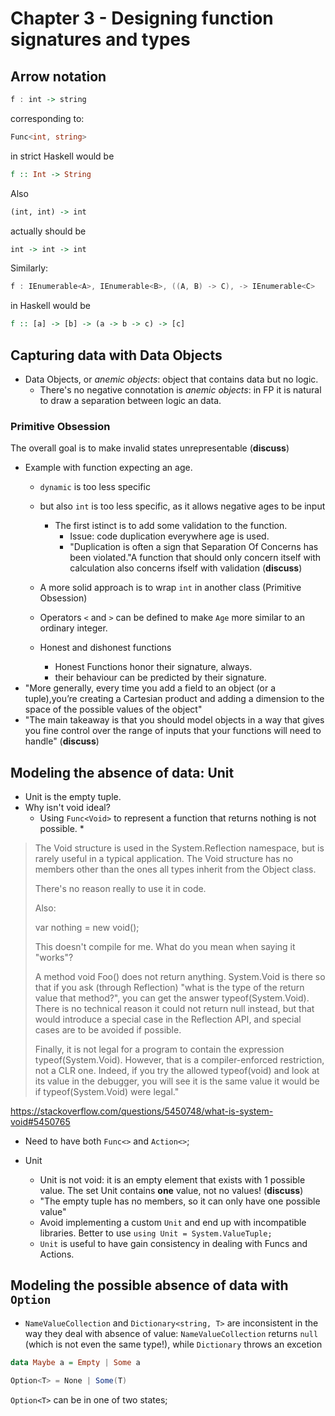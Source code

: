 # Chapter 3 - Designing function signatures and types

## Arrow notation

```haskell
f : int -> string
```

corresponding to:

```csharp
Func<int, string>
```

in strict Haskell would be

```haskell
f :: Int -> String
```

Also

```haskell
(int, int) -> int
```

actually should be

```haskell
int -> int -> int
```

Similarly:

```csharp
f : IEnumerable<A>, IEnumerable<B>, ((A, B) -> C), -> IEnumerable<C>
```

in Haskell would be

```haskell
f :: [a] -> [b] -> (a -> b -> c) -> [c]
```

## Capturing data with Data Objects

* Data Objects, or *anemic objects*: object that contains data but no logic.
  * There's no negative connotation is *anemic objects*: in FP it is natural to draw a separation between logic an data.
  
  
### Primitive Obsession

The overall goal is to make invalid states unrepresentable (**discuss**)

* Example with function expecting an age.
  * `dynamic` is too less specific
  * but also `int` is too less specific, as it allows negative ages to be input
    * The first istinct is to add some validation to the function.
      * Issue: code duplication everywhere age is used.
      * "Duplication is often a sign that Separation Of Concerns has been violated."A function that should only concern itself with calculation also concerns ifself with validation (**discuss**)
  * A more solid approach is to wrap `int` in another class (Primitive Obsession)
  * Operators `<` and `>` can be defined to make `Age` more similar to an ordinary integer.
  
  * Honest and dishonest functions
    * Honest Functions honor their signature, always.
    * their behaviour can be predicted by their signature.
* "More generally, every time you add a field to an object (or a tuple),you’re creating a Cartesian product and adding a dimension to the space of the possible values of the object"
* "The main takeaway is that you should model objects in a way that gives you fine control over the range of inputs that your functions will need to handle" (**discuss**)

## Modeling the absence of data: Unit

* Unit is the empty tuple.
* Why isn't void ideal?
  * Using `Func<Void>` to represent a function that returns nothing is not possible.
    * 
    
> The Void structure is used in the System.Reflection namespace, but is rarely useful in a typical application. The Void structure has no members other than the ones all types inherit from the Object class.
>
>There's no reason really to use it in code.
>
>Also:
>
>var nothing = new void();
>
>This doesn't compile for me. What do you mean when saying it "works"?
>
>A method void Foo() does not return anything. System.Void is there so that if you ask (through Reflection) "what is the type of the return value that method?", you can get the answer typeof(System.Void). There is no technical reason it could not return null instead, but that would introduce a special case in the Reflection API, and special cases are to be avoided if possible.
>
>Finally, it is not legal for a program to contain the expression typeof(System.Void). However, that is a compiler-enforced restriction, not a CLR one. Indeed, if you try the allowed typeof(void) and look at its value in the debugger, you will see it is the same value it would be if typeof(System.Void) were legal."

https://stackoverflow.com/questions/5450748/what-is-system-void#5450765


* Need to have both `Func<>` and `Action<>`;

* Unit
  * Unit is not void: it is an empty element that exists with 1 possible value. The set Unit contains **one** value, not no values! (**discuss**)
  * "The empty tuple has no members, so it can only have one possible value"
  * Avoid implementing a custom `Unit` and end up with incompatible libraries. Better to use `using Unit = System.ValueTuple;`
  * `Unit` is useful to have gain consistency in dealing with Funcs and Actions.

## Modeling the possible absence of data with `Option`

* `NameValueCollection` and `Dictionary<string, T>` are inconsistent in the way they deal with absence of value: `NameValueCollection` returns `null` (which is not even the same type!), while `Dictionary` throws an excetion


```haskell
data Maybe a = Empty | Some a
```

```csharp
Option<T> = None | Some(T)
```

`Option<T>` can be in one of two states;
